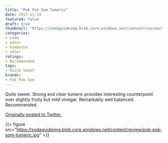 ```yaml
---
title: "Pok Pok Som Tumeric"
date: 2017-11-29
featured: false
draft: true
thumbnail: "https://sodaguideimg.blob.core.windows.net/content/review/thumbs/pok-pok-som-tumeric.jpg"
categories:
- soda
- water
- kombucha
- other
ratings:
- Recommended
tags:
- Quite Sweet
brands:
- Pok Pok Som
---
```


Quite sweet. Strong and clear tumeric provides interesting counterpoint over slightly fruity but mild vinegar. Remarkably well balanced. Recommended.

[Originally posted to Twitter.](https://twitter.com/Cavorter/status/935952898428633088)

{{< figure src="https://sodaguideimg.blob.core.windows.net/content/review/pok-pok-som-tumeric.jpg" >}}

